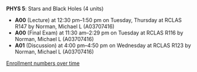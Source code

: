 **PHYS 5**: Stars and Black Holes (4 units)

- **A00** (Lecture) at 12:30 pm–1:50 pm on Tuesday, Thursday at RCLAS R147 by Norman, Michael L (A03707416)
- **A00** (Final Exam) at 11:30 am–2:29 pm on Tuesday at RCLAS R116 by Norman, Michael L (A03707416)
- **A01** (Discussion) at 4:00 pm–4:50 pm on Wednesday at RCLAS R123 by Norman, Michael L (A03707416)

[Enrollment numbers over time](./PHYS5.tsv)
